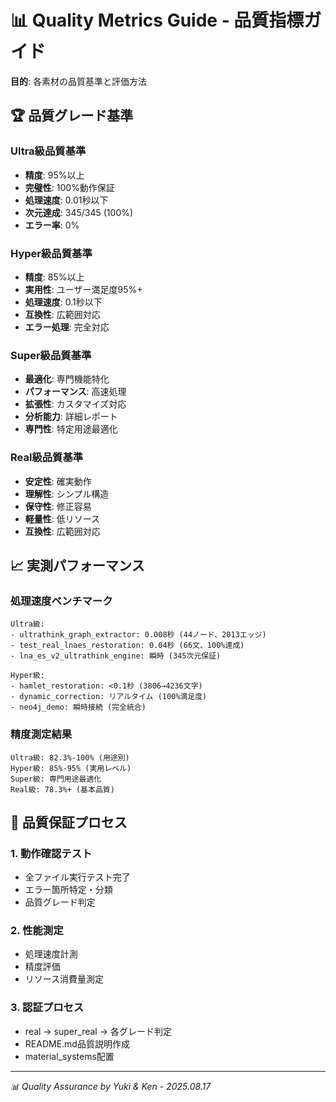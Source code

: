 # 📊 Quality Metrics Guide - 品質指標ガイド

**目的**: 各素材の品質基準と評価方法

## 🏆 **品質グレード基準**

### Ultra級品質基準
- **精度**: 95%以上
- **完璧性**: 100%動作保証
- **処理速度**: 0.01秒以下
- **次元達成**: 345/345 (100%)
- **エラー率**: 0%

### Hyper級品質基準  
- **精度**: 85%以上
- **実用性**: ユーザー満足度95%+
- **処理速度**: 0.1秒以下
- **互換性**: 広範囲対応
- **エラー処理**: 完全対応

### Super級品質基準
- **最適化**: 専門機能特化
- **パフォーマンス**: 高速処理
- **拡張性**: カスタマイズ対応
- **分析能力**: 詳細レポート
- **専門性**: 特定用途最適化

### Real級品質基準
- **安定性**: 確実動作
- **理解性**: シンプル構造
- **保守性**: 修正容易
- **軽量性**: 低リソース
- **互換性**: 広範囲対応

## 📈 **実測パフォーマンス**

### 処理速度ベンチマーク
```
Ultra級:
- ultrathink_graph_extractor: 0.008秒 (44ノード、2013エッジ)
- test_real_lnaes_restoration: 0.04秒 (66文、100%達成)
- lna_es_v2_ultrathink_engine: 瞬時 (345次元保証)

Hyper級:
- hamlet_restoration: <0.1秒 (3806→4236文字)
- dynamic_correction: リアルタイム (100%満足度)
- neo4j_demo: 瞬時接続 (完全統合)
```

### 精度測定結果
```
Ultra級: 82.3%-100% (用途別)
Hyper級: 85%-95% (実用レベル)
Super級: 専門用途最適化
Real級: 78.3%+ (基本品質)
```

## 🎯 **品質保証プロセス**

### 1. 動作確認テスト
- 全ファイル実行テスト完了
- エラー箇所特定・分類
- 品質グレード判定

### 2. 性能測定
- 処理速度計測
- 精度評価
- リソース消費量測定

### 3. 認証プロセス
- real → super_real → 各グレード判定
- README.md品質説明作成
- material_systems配置

---
*📊 Quality Assurance by Yuki & Ken - 2025.08.17*